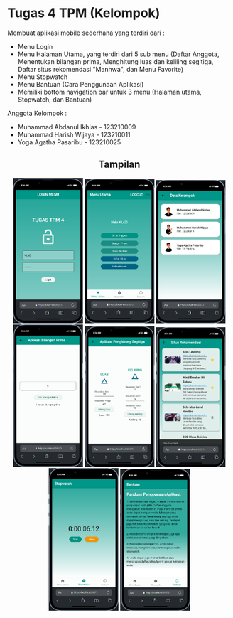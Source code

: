 # Tugas 4 TPM (Kelompok)

Membuat aplikasi mobile sederhana yang terdiri dari :
- Menu Login
- Menu Halaman Utama, yang terdiri dari 5 sub menu (Daftar Anggota, Menentukan bilangan prima, Menghitung luas dan keliling segitiga, Daftar situs rekomendasi "Manhwa", dan Menu Favorite)
- Menu Stopwatch
- Menu Bantuan (Cara Penggunaan Aplikasi)
- Memiliki bottom navigation bar untuk 3 menu (Halaman utama, Stopwatch, dan Bantuan)

Anggota Kelompok :

- Muhammad Abdanul Ikhlas - 123210009
- Muhammad Harish Wijaya - 123210011
- Yoga Agatha Pasaribu - 123210025


<h2 align="center">Tampilan</h2>
<p align="center">
    <img src="https://github.com/AbdanulIkhlas/tugas4_kelompok/blob/main/docs/docs1.png" alt="Banner" width="157">
    <img src="https://github.com/AbdanulIkhlas/tugas4_kelompok/blob/main/docs/docs2.png" alt="Banner" width="157">
    <img src="https://github.com/AbdanulIkhlas/tugas4_kelompok/blob/main/docs/docs3.png" alt="Banner" width="157">
    <img src="https://github.com/AbdanulIkhlas/tugas4_kelompok/blob/main/docs/docs4.png" alt="Banner" width="157">
    <img src="https://github.com/AbdanulIkhlas/tugas4_kelompok/blob/main/docs/docs5.png" alt="Banner" width="157">
    <img src="https://github.com/AbdanulIkhlas/tugas4_kelompok/blob/main/docs/docs6.png" alt="Banner" width="157">
    <img src="https://github.com/AbdanulIkhlas/tugas4_kelompok/blob/main/docs/docs7.png" alt="Banner" width="157">
    <img src="https://github.com/AbdanulIkhlas/tugas4_kelompok/blob/main/docs/docs8.png" alt="Banner" width="157">
</p>
